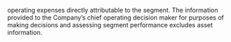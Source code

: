 operating  expenses  directly  attributable  to  the  segment.  The  information  provided  to  the  Company’s  chief  operating  decision
maker for purposes of making decisions and assessing segment performance excludes asset information.
